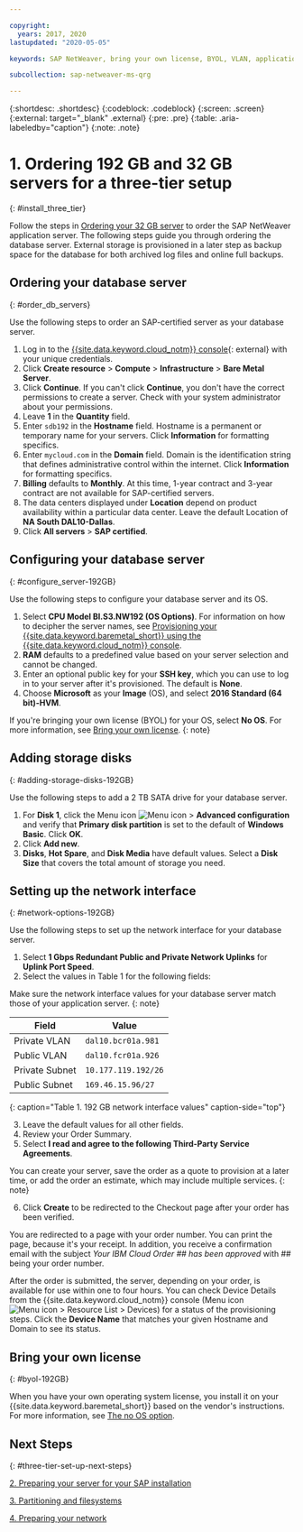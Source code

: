 ```yaml
---

copyright:
  years: 2017, 2020
lastupdated: "2020-05-05"

keywords: SAP NetWeaver, bring your own license, BYOL, VLAN, application server, database server, three-tier, SAP certified servers

subcollection: sap-netweaver-ms-qrg

---
```


{:shortdesc: .shortdesc}
{:codeblock: .codeblock}
{:screen: .screen}
{:external: target="_blank" .external}
{:pre: .pre}
{:table: .aria-labeledby="caption"}
{:note: .note}

# 1. Ordering  192 GB and 32 GB servers for a three-tier setup
{: #install_three_tier}

Follow the steps in [Ordering your 32 GB server](/docs/sap-netweaver-ms-qrg?topic=sap-netweaver-ms-qrg-install_32GB) to order the SAP NetWeaver application server. The following steps guide you through ordering the database server. External storage is provisioned in a later step as backup space for the database for both archived log files and online full backups.

## Ordering your database server
{: #order_db_servers}

Use the following steps to order an SAP-certified server as your database server.

1. Log in to the [{{site.data.keyword.cloud_notm}} console](https://cloud.ibm.com){: external} with your unique credentials.
2. Click **Create resource** > **Compute** > **Infrastructure** > **Bare Metal Server**.
3. Click **Continue**. If you can't click **Continue**, you don't have the correct permissions to create a server. Check with your system administrator about your permissions.
4. Leave **1** in the **Quantity** field.
5. Enter `sdb192` in the **Hostname** field. Hostname is a permanent or temporary name for your servers. Click **Information** for formatting specifics.
6. Enter `mycloud.com` in the **Domain** field. Domain is the identification string that defines administrative control within the internet. Click **Information** for formatting specifics.
7. **Billing** defaults to **Monthly**. At this time, 1-year contract and 3-year contract are not available for SAP-certified servers.
8. The data centers displayed under **Location** depend on product availability within a particular data center. Leave the default Location of **NA South DAL10-Dallas**.
9. Click **All servers** > **SAP certified**.

## Configuring your database server
{: #configure_server-192GB}

Use the following steps to configure your database server and its OS.

1. Select **CPU Model BI.S3.NW192 (OS Options)**. For information on how to decipher the server names, see [Provisioning your {{site.data.keyword.baremetal_short}} using the {{site.data.keyword.cloud_notm}} console](/docs/sap-netweaver?topic=sap-netweaver-set_up_infrastructure#order-server).
2. **RAM** defaults to a predefined value based on your server selection and cannot be changed.
3. Enter an optional public key for your **SSH key**, which you can use to log in to your server after it's provisioned. The default is **None**.
4. Choose **Microsoft** as your **Image** (OS), and select **2016 Standard (64 bit)-HVM**.

  If you're bringing your own license (BYOL) for your OS, select **No OS**. For more information, see [Bring your own license](#byol-192GB).
  {: note}

## Adding storage disks
{: #adding-storage-disks-192GB}

Use the following steps to add a 2 TB SATA drive for your database server.

1. For **Disk 1**, click the Menu icon ![Menu icon](../../icons/action-menu-icon.svg) > **Advanced configuration** and verify that **Primary disk partition** is set to the default of **Windows Basic**. Click **OK**.
2. Click **Add new**.
3. **Disks**, **Hot Spare**, and **Disk Media** have default values. Select a **Disk Size** that covers the total amount of storage you need.

## Setting up the network interface
{: #network-options-192GB}

Use the following steps to set up the network interface for your database server.

1. Select **1 Gbps Redundant Public and Private Network Uplinks** for **Uplink Port Speed**.
2. Select the values in Table 1 for the following fields:

  Make sure the network interface values for your database server match those of your application server.
  {: note}

|              Field               |      Value              |
| -------------------------------- | ------------------------|
| Private VLAN                     | `dal10.bcr01a.981`      |
| Public VLAN                      | `dal10.fcr01a.926`      |
| Private Subnet                   | `10.177.119.192/26`     |
| Public Subnet                    | `169.46.15.96/27`       |
{: caption="Table 1. 192 GB network interface values" caption-side="top"}  

3. Leave the default values for all other fields.                  
4. Review your Order Summary.
5. Select **I read and agree to the following Third-Party Service Agreements**.

  You can create your server, save the order as a quote to provision at a later time, or add the order an estimate, which may include multiple services.
  {: note}

6. Click **Create** to be redirected to the Checkout page after your order has been verified.

You are redirected to a page with your order number. You can print the page, because it's your receipt. In addition, you receive a confirmation email with the subject *Your IBM Cloud Order ## has been approved* with ## being your order number.

After the order is submitted, the server, depending on your order, is available for use within one to four hours. You can check Device Details from the {{site.data.keyword.cloud_notm}} console (Menu icon ![Menu icon](../../icons/icon_hamburger.svg) > Resource List > Devices) for a status of the provisioning steps. Click the **Device Name** that matches your given Hostname and Domain to see its status.

## Bring your own license
{: #byol-192GB}

When you have your own operating system license, you install it on your {{site.data.keyword.baremetal_short}} based on the vendor's instructions. For more information, see [The no OS option](/docs/bare-metal?topic=bare-metal-bm-no-os#bm-no-os).

## Next Steps
{: #three-tier-set-up-next-steps}

[2. Preparing your server for your SAP installation](/docs/sap-netweaver-ms-qrg?topic=sap-netweaver-ms-qrg-prepare_256GB)

[3. Partitioning and filesystems](/docs/sap-netweaver-ms-qrg?topic=sap-netweaver-ms-qrg-3-partitioning-and-file-systems)

[4. Preparing your network](/docs/sap-netweaver-ms-qrg?topic=sap-netweaver-ms-qrg-network)
